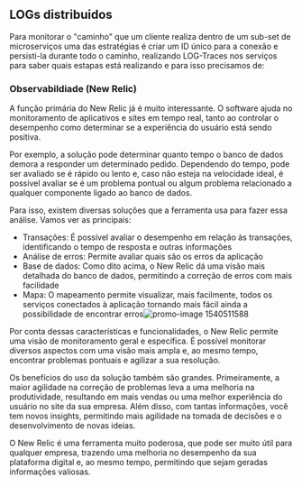 ## LOGs distribuidos


Para monitorar o "caminho" que um cliente realiza dentro de um sub-set de microserviços uma das estratégias é criar um ID único para a conexão e persisti-la durante todo o caminho, realizando LOG-Traces nos serviços para saber quais estapas está realizando e para isso precisamos de:

### Observabildiade (New Relic)
A função primária do New Relic já é muito interessante. O software ajuda no monitoramento de aplicativos e sites em tempo real, tanto ao controlar o desempenho como determinar se a experiência do usuário está sendo positiva.

Por exemplo, a solução pode determinar quanto tempo o banco de dados demora a responder um determinado pedido. Dependendo do tempo, pode ser avaliado se é rápido ou lento e, caso não esteja na velocidade ideal, é possível avaliar se é um problema pontual ou algum problema relacionado a qualquer componente ligado ao banco de dados.

Para isso, existem diversas soluções que a ferramenta usa para fazer essa análise. Vamos ver as principais:

 - Transações: É possível avaliar o desempenho em relação às transações, identificando o tempo de resposta e outras informações
 - Análise de erros: Permite avaliar quais são os erros da aplicação
 - Base de dados: Como dito acima, o New Relic dá uma visão mais detalhada do banco de dados, permitindo a correção de erros com mais facilidade
 - Mapa: O mapeamento permite visualizar, mais facilmente, todos os serviços conectados à aplicação tornando mais fácil ainda a possibilidade de encontrar erros![promo-image 1540511588](https://user-images.githubusercontent.com/32065208/111623844-b0d72c80-87c9-11eb-8409-377ad1d2d88a.jpg)

Por conta dessas características e funcionalidades, o New Relic permite uma visão de monitoramento geral e específica. É possível monitorar diversos aspectos com uma visão mais ampla e, ao mesmo tempo, encontrar problemas pontuais e agilizar a sua resolução.

Os benefícios do uso da solução também são grandes. Primeiramente, a maior agilidade na correção de problemas leva a uma melhoria na produtividade, resultando em mais vendas ou uma melhor experiência do usuário no site da sua empresa. Além disso, com tantas informações, você tem novos insights, permitindo mais agilidade na tomada de decisões e o desenvolvimento de novas ideias.

O New Relic é uma ferramenta muito poderosa, que pode ser muito útil para qualquer empresa, trazendo uma melhoria no desempenho da sua plataforma digital e, ao mesmo tempo, permitindo que sejam geradas informações valiosas.
